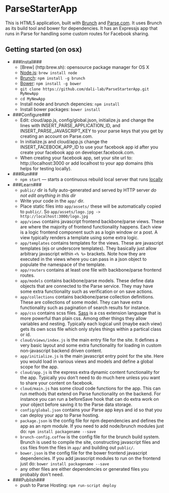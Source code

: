 # ParseStarterApp

This is HTML5 application, built with [Brunch](http://brunch.io) and [Parse.com](http://parse.com).  It uses Brunch as its build tool and bower for dependencies. It has an Expressjs app that runs in Parse for handling some custom routes for Facebook sharing. 

## Getting started (on osx)
* ###Install###
	* [Brew] (http:brew.sh):  opensource package manager for OS X
    * [Node.js](http://nodejs.org): `brew install node` 
    * [Brunch](http://brunch.io): `npm install -g brunch`
    * [Bower](http://bower.io): `npm install -g bower`
    * `git clone https://github.com/dali-lab/ParseStarterApp.git MyNewApp`
    * `cd MyNewApp`
    * Install node and brunch depencies: `npm install`
    * Install bower packages: `bower install`
* ###Configure###
	* Edit:  cloud/app.js, config/global.json, initialize.js
	and change the lines with INSERT_PARSE_APPLICATION_ID, and INSERT_PARSE_JAVASCRIPT_KEY
	to your parse keys that you get by creating an account on Parse.com. 
	* In initialize.js and cloud/app.js change the INSERT_FACEBOOK_APP_ID to use your facebook app id after you create your facebook app on developer.facebook.com.
	* When creating your facebook app, set your site url to: http://localhost:3000 or add localhost to your app domains  (this helps for testing locally). 
* ###Run###
	* `npm start` — starts a continuous rebuild local server that runs [locally](http://localhost:3000/)	
* ###Learn###
    * `public/` dir is fully auto-generated and served by HTTP server *do not edit anything in this dir*
    * Write your code in the `app/` dir.
    * Place static files into `app/assets/` these will be automatically copied to `public/`. So `app/assets/logo.jpg -> http://localhost:3000/logo.jpg`
    * `app/views` contains javascript frontend backbone/parse views.  These are where the majority of frontend functionality happens.  Each view is a logic frontend component such as a login window or a post.  A view typically renders a template using some extra logic. 
    * `app/templates` contains templates for the views.  These are javascript templates (ejs or underscore templates).  They basically just allow arbitrary javascript within `<% %>` brackets. Note how they are executed in the views where you can pass in a json object to populate the namespace of the template. 
    * `app/routers` contains at least one file with backbone/parse frontend routes.
    * `app/models` contains backbone/parse models.  These define data objects that are connected to the Parse service. They may have some extra functionality such as verification or on save actions.
    * `app/collections`  contains backbone/parse collection definitions.  These are collections of some model.  They can have extra functionality such as pagination of search results for instance.
    * `app/css` contains scss files.  [Sass](http://sass-lang.org) is a css extension language that is more powerful than plain css.  Among other things they allow variables and nesting.  Typically each logical unit (maybe each view) gets its own scss file which only styles things within a partical class or id.
    * `cloud/views/index.js`  is the main entry file for the site.  It defines a very basic layout and some extra functionality for loading in custom non-javascript backend driven content.
    * `app/initialize.js` is the main javascript entry point for the site.  Here you would load in various views and models and define a global scope for the app.  
    * `cloud/app.js`  is the express extra dynamic content functionality for the app.  Typically you don't need to do much here unless you want to share your content on facebook.
    * `cloud/main.js` has some cloud code functions for the app.  This can run methods that extend on Parse functionality on the backend. For instance you can run a beforeSave hook that can do extra work on your object before saving it to the Parse data storage.
    * `config/global.json` contains your Parse app keys and id so that you can deploy your app to Parse hosting. 
    * `package.json` is the config file for npm dependencies and defines the app as an npm module.  If you need to add node/brunch modules just do: `npm install packagename --save`
    * `brunch-config.coffee` is the config file for the brunch build system. Brunch is used to compile the site, constructing javascript files and css files from the files in `app/` and building out `public/`.
    * `bower.json` is the config file for the bower frontend javascript dependencies. If you add javascript modules to run on the frontend just do:  `bower install packagename --save`
    * any other files are either dependencies or generated files you probably don't need.  
* ###Publish###
	* push to Parse Hosting:   `npm run-script deploy`

